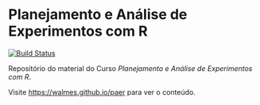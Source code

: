 Planejamento e Análise de Experimentos com R
============================================

[![Build Status](https://travis-ci.org/walmes/paer.svg?branch=master)](https://travis-ci.org/walmes/paer)

Repositório do material do Curso *Planejamento e Análise de Experimentos
com R*.

Visite <https://walmes.github.io/paer> para ver o conteúdo.
